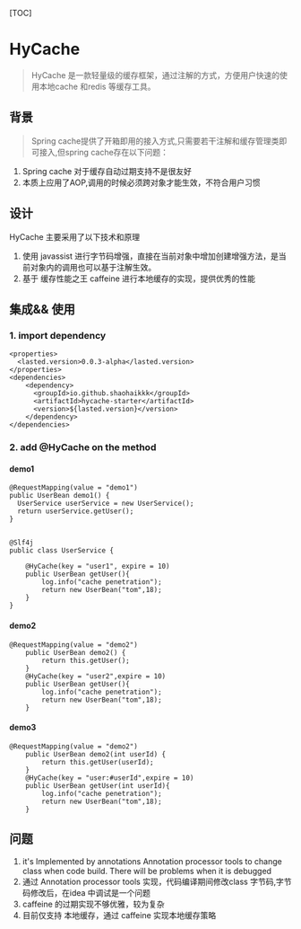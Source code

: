 [TOC]  

# HyCache 
> HyCache 是一款轻量级的缓存框架，通过注解的方式，方便用户快速的使用本地cache 和redis 等缓存工具。

## 背景
> Spring cache提供了开箱即用的接入方式,只需要若干注解和缓存管理类即可接入,但spring cache存在以下问题：
 1. Spring cache 对于缓存自动过期支持不是很友好
 2. 本质上应用了AOP,调用的时候必须跨对象才能生效，不符合用户习惯
 
## 设计
HyCache 主要采用了以下技术和原理
1. 使用 javassist 进行字节码增强，直接在当前对象中增加创建增强方法，是当前对象内的调用也可以基于注解生效。
2. 基于 缓存性能之王 caffeine 进行本地缓存的实现，提供优秀的性能

## 集成&& 使用
### 1. import dependency
```
<properties>
  <lasted.version>0.0.3-alpha</lasted.version>
</properties>
<dependencies>
    <dependency>
      <groupId>io.github.shaohaikkk</groupId>
      <artifactId>hycache-starter</artifactId>
      <version>${lasted.version}</version>
    </dependency>
</dependencies>
```

### 2. add @HyCache on the method
#### demo1
```
@RequestMapping(value = "demo1")
public UserBean demo1() {
  UserService userService = new UserService();
  return userService.getUser();
}


@Slf4j
public class UserService {

    @HyCache(key = "user1", expire = 10)
    public UserBean getUser(){
        log.info("cache penetration");
        return new UserBean("tom",18);
    }
}

```

#### demo2
```
@RequestMapping(value = "demo2")
    public UserBean demo2() {
        return this.getUser();
    }
    @HyCache(key = "user2",expire = 10)
    public UserBean getUser(){
        log.info("cache penetration");
        return new UserBean("tom",18);
    }
```

#### demo3
```
@RequestMapping(value = "demo2")
    public UserBean demo2(int userId) {
        return this.getUser(userId);
    }
    @HyCache(key = "user:#userId",expire = 10)
    public UserBean getUser(int userId){
        log.info("cache penetration");
        return new UserBean("tom",18);
    }
```
## 问题
1. it's  Implemented by annotations  Annotation processor tools to change class when code build. There will be problems when it is debugged
2. 通过 Annotation processor tools 实现，代码编译期间修改class 字节码,字节码修改后，在idea 中调试是一个问题
3. caffeine 的过期实现不够优雅，较为复杂
4. 目前仅支持 本地缓存，通过 caffeine 实现本地缓存策略

